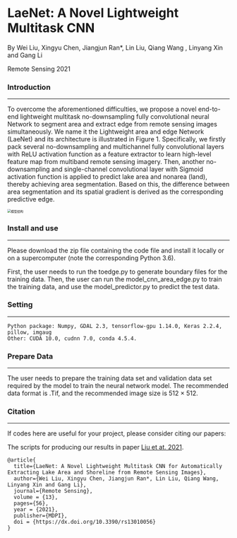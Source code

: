 # LaeNet: A Novel Lightweight Multitask CNN  


By Wei Liu, Xingyu Chen, Jiangjun Ran*, Lin Liu, Qiang Wang , Linyang Xin and Gang Li  

Remote Sensing 2021

### Introduction
---

To overcome the aforementioned difficulties, we propose a novel end-to-end lightweight multitask no-downsampling fully convolutional neural Network to segment area and extract edge from remote sensing images simultaneously. We name it the Lightweight area and edge Network (LaeNet) and its architecture is illustrated in Figure 1. Specifically, we firstly pack several no-downsampling and multichannel fully convolutional layers with ReLU activation function as a feature extractor to learn high-level feature map from multiband remote sensing imagery. Then, another no-downsampling and single-channel convolutional layer with Sigmoid activation function is applied to predict lake area and nonarea (land), thereby achieving area segmentation. Based on this, the difference between area segmentation and its spatial gradient is derived as the corresponding predictive edge.

<img src="Artificial-intelligence-for-Geoscience\Multi-Task-CNN\LAE_Net.png" alt="模型结构" style="zoom:50%;" />

### Install and use

------

Please download the zip file containing the code file and install it locally or on a supercomputer (note the corresponding Python 3.6).

First, the user needs to run the toedge.py to generate boundary files for the training data. Then, the user can run the model_cnn_area_edge.py to train the training data, and use the model_predictor.py to predict the test data.



### Setting

------

```
Python package: Numpy, GDAL 2.3, tensorflow-gpu 1.14.0, Keras 2.2.4, pillow, imgaug
Other: CUDA 10.0, cudnn 7.0, conda 4.5.4.
```



### Prepare Data

------

The user needs to prepare the training data set and validation data set required by the model to train the neural network model. The recommended data format is .Tif, and the recommended image size is 512 × 512.



### Citation

------

If codes here are useful for your project, please consider citing our papers:

The scripts for producing our results in paper [Liu et at. 2021](https://www.mdpi.com/2072-4292/13/1/56).

```
@article{
  title={LaeNet: A Novel Lightweight Multitask CNN for Automatically Extracting Lake Area and Shoreline from Remote Sensing Images},
  author={Wei Liu, Xingyu Chen, Jiangjun Ran*, Lin Liu, Qiang Wang, Linyang Xin and Gang Li},
  journal={Remote Sensing},
  volume = {13},
  pages={56},
  year = {2021},
  publisher={MDPI},
  doi = {https://dx.doi.org/10.3390/rs13010056}
}
```
